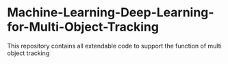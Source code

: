 # Machine-Learning-Deep-Learning-for-Multi-Object-Tracking
This repository contains all extendable code to support the function of multi object tracking
